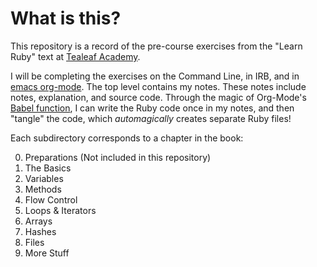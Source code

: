 # What is this?

This repository is a record of the pre-course exercises from the "Learn Ruby" text at [Tealeaf Academy](http://gotealeaf.com).

I will be completing the exercises on the Command Line, in IRB, and in [emacs org-mode](http://www.orgmode.org). The top level contains my notes. These notes include notes, explanation, and source code. Through the magic of Org-Mode's [Babel function](http://orgmode.org/worg/org-contrib/babel/), I can write the Ruby code once in my notes, and then "tangle" the code, which *automagically* creates separate Ruby files! 

Each subdirectory corresponds to a chapter in the book:


0. Preparations (Not included in this repository)
1. The Basics
2. Variables
3. Methods
4. Flow Control
5. Loops & Iterators
6. Arrays
7. Hashes
8. Files
9. More Stuff
